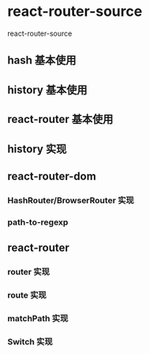 # react-router-source

react-router-source

## hash 基本使用

## history 基本使用

## react-router 基本使用

## history 实现

## react-router-dom

### HashRouter/BrowserRouter 实现

### path-to-regexp

## react-router

### router 实现

### route 实现

### matchPath 实现

### Switch 实现
